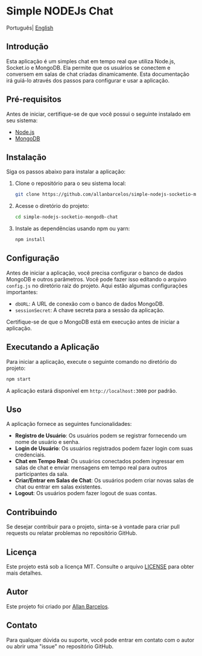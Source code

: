 # Simple NODEJs Chat

Português| [English](README.md)

## Introdução
Esta aplicação é um simples chat em tempo real que utiliza Node.js, Socket.io e MongoDB. Ela permite que os usuários se conectem e conversem em salas de chat criadas dinamicamente. Esta documentação irá guiá-lo através dos passos para configurar e usar a aplicação.

## Pré-requisitos
Antes de iniciar, certifique-se de que você possui o seguinte instalado em seu sistema:
- [Node.js](https://nodejs.org/)
- [MongoDB](https://www.mongodb.com/)

## Instalação
Siga os passos abaixo para instalar a aplicação:

1. Clone o repositório para o seu sistema local:
   ```bash
   git clone https://github.com/allanbarcelos/simple-nodejs-socketio-mongodb-chat.git
   ```

2. Acesse o diretório do projeto:
   ```bash
   cd simple-nodejs-socketio-mongodb-chat
   ```

3. Instale as dependências usando npm ou yarn:
   ```bash
   npm install
   ```

## Configuração
Antes de iniciar a aplicação, você precisa configurar o banco de dados MongoDB e outros parâmetros. Você pode fazer isso editando o arquivo `config.js` no diretório raiz do projeto. Aqui estão algumas configurações importantes:

- `dbURL`: A URL de conexão com o banco de dados MongoDB.
- `sessionSecret`: A chave secreta para a sessão da aplicação.

Certifique-se de que o MongoDB está em execução antes de iniciar a aplicação.

## Executando a Aplicação
Para iniciar a aplicação, execute o seguinte comando no diretório do projeto:

```bash
npm start
```

A aplicação estará disponível em `http://localhost:3000` por padrão.

## Uso
A aplicação fornece as seguintes funcionalidades:

- **Registro de Usuário**: Os usuários podem se registrar fornecendo um nome de usuário e senha.
- **Login de Usuário**: Os usuários registrados podem fazer login com suas credenciais.
- **Chat em Tempo Real**: Os usuários conectados podem ingressar em salas de chat e enviar mensagens em tempo real para outros participantes da sala.
- **Criar/Entrar em Salas de Chat**: Os usuários podem criar novas salas de chat ou entrar em salas existentes.
- **Logout**: Os usuários podem fazer logout de suas contas.

## Contribuindo
Se desejar contribuir para o projeto, sinta-se à vontade para criar pull requests ou relatar problemas no repositório GitHub.

## Licença
Este projeto está sob a licença MIT. Consulte o arquivo [LICENSE](https://github.com/allanbarcelos/simple-nodejs-socketio-mongodb-chat/blob/master/LICENSE) para obter mais detalhes.

## Autor
Este projeto foi criado por [Allan Barcelos](https://github.com/allanbarcelos).

## Contato
Para qualquer dúvida ou suporte, você pode entrar em contato com o autor ou abrir uma "issue" no repositório GitHub.